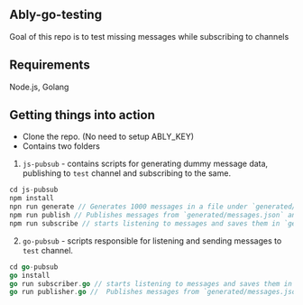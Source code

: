 ## Ably-go-testing
Goal of this repo is to test missing messages while subscribing to channels

## Requirements
Node.js, Golang

## Getting things into action
- Clone the repo. (No need to setup ABLY_KEY)
- Contains two folders

1. `js-pubsub` - contains scripts for generating dummy message data, publishing to `test` channel and subscribing to the same.
```js
cd js-pubsub
npm install
npn run generate // Generates 1000 messages in a file under `generated/messages.json` at root.
npm run publish // Publishes messages from `generated/messages.json` and saves them at `generated/js_published.json`
npm run subscribe // starts listening to messages and saves them in `generated/js_subscribed.json` at root.
```

2. `go-pubsub` - scripts responsible for listening and sending messages to `test` channel.

```go
cd go-pubsub
go install
go run subscriber.go // starts listening to messages and saves them in `generated/go_subscribed.json` at root.
go run publisher.go //  Publishes messages from `generated/messages.json` and saves them at `generated/go_published.json`
```
